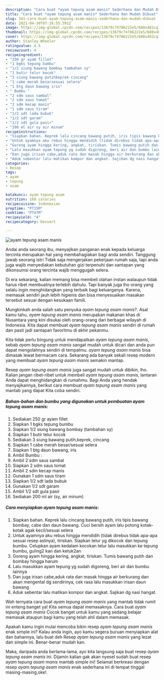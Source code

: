 ```yaml
---
description: "Cara buat *ayam tepung asam manis* Sederhana dan Mudah Dibuat"
title: "Cara buat *ayam tepung asam manis* Sederhana dan Mudah Dibuat"
slug: 341-cara-buat-ayam-tepung-asam-manis-sederhana-dan-mudah-dibuat
date: 2021-04-30T07:16:55.391Z
image: https://img-global.cpcdn.com/recipes/13679c74786222e5/680x482cq70/ayam-tepung-asam-manis-foto-resep-utama.jpg
thumbnail: https://img-global.cpcdn.com/recipes/13679c74786222e5/680x482cq70/ayam-tepung-asam-manis-foto-resep-utama.jpg
cover: https://img-global.cpcdn.com/recipes/13679c74786222e5/680x482cq70/ayam-tepung-asam-manis-foto-resep-utama.jpg
author: Stanley Wheeler
ratingvalue: 4.5
reviewcount: 4
recipeingredient:
- "250 gr ayam fillet"
- "1 bgks tepung bumbu"
- "1/2 siung bawang bombay tambahan sy"
- "1 butir telur kocok"
- "3 siung bawang putihkeprek cincang"
- "1 cabe merah besarsesuai selera"
- "1 btg daun bawang iris"
- " Bumbu "
- "2 sdm saus sambal"
- "2 sdm saus tomat"
- "2 sdm kecap manis"
- "1 sdm saus tiram"
- "1/2 sdt lada bubuk"
- "1/2 sdt garam"
- "1/2 sdt gula pasir"
- "200 ml air sy air minum"
recipeinstructions:
- "Siapkan bahan. Keprek lalu cincang bawang putih, iris tipis bawang bombay, cabe dan daun bawang. Cuci bersih ayam lalu potong kotak-kotak agak kecil/sesuai selera"
- "Untuk ayamnya aku rebus hingga mendidih (tidak direbus tidak apa-apa sesuai resep aslinya), tiriskan. Siapkan telur yg dikocok dan tepung bumbu. Celupkan ayam kedalam kocokan telur lalu masukkan ke tepung bumbu, guling2 kan dan ketuk2an"
- "Goreng ayam hingga kering, angkat, tiriskan. Tumis bawang putih dan bombay hingga harum"
- "Lalu masukkan ayam tepung yg sudah digoreng, beri air dan bumbu lainnya"
- "Dan juga irisan cabe,aduk rata dan masak hingga air berkurang dan akan mengental dg sendirinya, cek rasa lalu masukkan irisan daun bawang"
- "Aduk sebentar lalu matikan kompor dan angkat. Sajikan dg nasi hangat."
categories:
- Resep
tags:
- ayam
- tepung
- asam

katakunci: ayam tepung asam 
nutrition: 169 calories
recipecuisine: Indonesian
preptime: "PT15M"
cooktime: "PT47M"
recipeyield: "4"
recipecategory: Dessert

---
```



![*ayam tepung asam manis*](https://img-global.cpcdn.com/recipes/13679c74786222e5/680x482cq70/ayam-tepung-asam-manis-foto-resep-utama.jpg)

Andai anda seorang ibu, menyajikan panganan enak kepada keluarga tercinta merupakan hal yang membahagiakan bagi anda sendiri. Tanggung jawab seorang istri Tidak saja mengerjakan pekerjaan rumah saja, tapi anda juga wajib menyediakan kebutuhan gizi terpenuhi dan santapan yang dikonsumsi orang tercinta wajib menggugah selera.

Di era  sekarang, kalian memang bisa membeli olahan instan walaupun tidak harus ribet membuatnya terlebih dahulu. Tapi banyak juga lho orang yang selalu ingin menghidangkan yang terbaik bagi keluarganya. Karena, memasak sendiri jauh lebih higienis dan bisa menyesuaikan masakan tersebut sesuai dengan kesukaan famili. 



Mungkinkah anda salah satu penyuka *ayam tepung asam manis*?. Asal kamu tahu, *ayam tepung asam manis* merupakan makanan khas di Nusantara yang kini disukai oleh orang-orang dari berbagai wilayah di Indonesia. Kita dapat membuat *ayam tepung asam manis* sendiri di rumah dan pasti jadi santapan favoritmu di akhir pekanmu.

Kita tidak perlu bingung untuk mendapatkan *ayam tepung asam manis*, sebab *ayam tepung asam manis* sangat mudah untuk dicari dan anda pun dapat mengolahnya sendiri di tempatmu. *ayam tepung asam manis* bisa dimasak lewat bermacam cara. Sekarang ada banyak sekali resep modern yang membuat *ayam tepung asam manis* semakin mantap.

Resep *ayam tepung asam manis* juga sangat mudah untuk dibikin, lho. Kalian jangan ribet-ribet untuk membeli *ayam tepung asam manis*, lantaran Anda dapat menghidangkan di rumahmu. Bagi Anda yang hendak menyajikannya, berikut cara membuat *ayam tepung asam manis* yang mantab yang dapat Kita coba sendiri.

<!--inarticleads1-->

##### Bahan-bahan dan bumbu yang digunakan untuk pembuatan *ayam tepung asam manis*:

1. Sediakan 250 gr ayam fillet
1. Siapkan 1 bgks tepung bumbu
1. Siapkan 1/2 siung bawang bombay (tambahan sy)
1. Siapkan 1 butir telur kocok
1. Sediakan 3 siung bawang putih,keprek, cincang
1. Siapkan 1 cabe merah besar/sesuai selera
1. Siapkan 1 btg daun bawang, iris
1. Ambil  Bumbu :
1. Ambil 2 sdm saus sambal
1. Siapkan 2 sdm saus tomat
1. Ambil 2 sdm kecap manis
1. Gunakan 1 sdm saus tiram
1. Siapkan 1/2 sdt lada bubuk
1. Gunakan 1/2 sdt garam
1. Ambil 1/2 sdt gula pasir
1. Sediakan 200 ml air (sy, air minum)




<!--inarticleads2-->

##### Cara menyiapkan *ayam tepung asam manis*:

1. Siapkan bahan. Keprek lalu cincang bawang putih, iris tipis bawang bombay, cabe dan daun bawang. Cuci bersih ayam lalu potong kotak-kotak agak kecil/sesuai selera
1. Untuk ayamnya aku rebus hingga mendidih (tidak direbus tidak apa-apa sesuai resep aslinya), tiriskan. Siapkan telur yg dikocok dan tepung bumbu. Celupkan ayam kedalam kocokan telur lalu masukkan ke tepung bumbu, guling2 kan dan ketuk2an
1. Goreng ayam hingga kering, angkat, tiriskan. Tumis bawang putih dan bombay hingga harum
1. Lalu masukkan ayam tepung yg sudah digoreng, beri air dan bumbu lainnya
1. Dan juga irisan cabe,aduk rata dan masak hingga air berkurang dan akan mengental dg sendirinya, cek rasa lalu masukkan irisan daun bawang
1. Aduk sebentar lalu matikan kompor dan angkat. Sajikan dg nasi hangat.




Wah ternyata cara buat *ayam tepung asam manis* yang mantab tidak rumit ini enteng banget ya! Kita semua dapat memasaknya. Cara buat *ayam tepung asam manis* Cocok banget untuk kamu yang sedang belajar memasak ataupun bagi kamu yang telah ahli dalam memasak.

Apakah kamu ingin mulai mencoba bikin resep *ayam tepung asam manis* enak simple ini? Kalau anda ingin, ayo kamu segera buruan menyiapkan alat dan bahannya, lalu buat deh Resep *ayam tepung asam manis* yang lezat dan simple ini. Benar-benar mudah kan. 

Maka, daripada anda berlama-lama, ayo kita langsung saja buat resep *ayam tepung asam manis* ini. Dijamin kalian gak akan nyesel sudah buat resep *ayam tepung asam manis* mantab simple ini! Selamat berkreasi dengan resep *ayam tepung asam manis* enak sederhana ini di tempat tinggal masing-masing,oke!.

